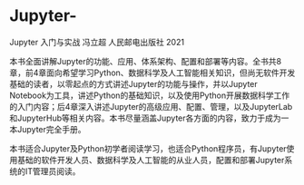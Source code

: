 # Jupyter-
Jupyter 入门与实战  冯立超   人民邮电出版社  2021

本书全面讲解Jupyter的功能、应用、体系架构、配置和部署等内容。全书共8章，前4章面向希望学习Python、数据科学及人工智能相关知识，但尚无软件开发基础的读者，以零起点的方式讲述Jupyter的功能与操作，并以Jupyter Notebook为工具，讲述Python的基础知识，以及使用Python开展数据科学工作的入门内容；后4章深入讲述Jupyter的高级应用、配置、管理，以及JupyterLab和JupyterHub等相关内容。本书尽量涵盖Jupyter各方面的内容，致力于成为一本Jupyter完全手册。

本书适合Jupyter及Python初学者阅读学习，也适合Python程序员，有Jupyter使用基础的软件开发人员、数据科学及人工智能的从业人员，配置和部署Jupyter系统的IT管理员阅读。
